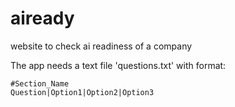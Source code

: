 # aiready
website to check ai readiness of a company

The app needs a text file 'questions.txt' with format:
```
#Section_Name
Question|Option1|Option2|Option3
```

